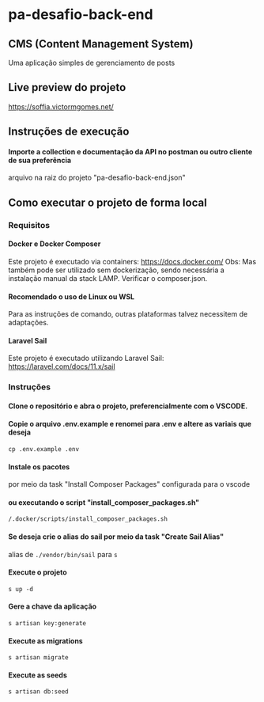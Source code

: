 # pa-desafio-back-end

## CMS (Content Management System)

Uma aplicação simples de gerenciamento de posts

## Live preview do projeto

https://soffia.victormgomes.net/

## Instruções de execução

#### Importe a collection e documentação da API no postman ou outro cliente de sua preferência

arquivo na raiz do projeto "pa-desafio-back-end.json"

## Como executar o projeto de forma local

### Requisitos

#### Docker e Docker Composer

Este projeto é executado via containers: https://docs.docker.com/
Obs: Mas também pode ser utilizado sem dockerização, sendo necessária a instalação manual da stack LAMP.
Verificar o composer.json.

#### Recomendado o uso de Linux ou WSL

Para as instruções de comando, outras plataformas talvez necessitem de adaptações.

#### Laravel Sail

Este projeto é executado utilizando Laravel Sail: https://laravel.com/docs/11.x/sail

### Instruções

#### Clone o repositório e abra o projeto, preferencialmente com o VSCODE.

#### Copie o arquivo .env.example e renomei para .env e altere as variais que deseja

`cp .env.example .env`

#### Instale os pacotes

por meio da task "Install Composer Packages" configurada para o vscode

#### ou executando o script "install_composer_packages.sh"

`/.docker/scripts/install_composer_packages.sh`

#### Se deseja crie o alias do sail por meio da task "Create Sail Alias"

alias de
`./vendor/bin/sail`
para
`s`

#### Execute o projeto

`s up -d`

#### Gere a chave da aplicação

`s artisan key:generate`

#### Execute as migrations

`s artisan migrate`

#### Execute as seeds

`s artisan db:seed`
